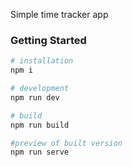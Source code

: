 Simple time tracker app

### Getting Started

```sh
# installation
npm i

# development
npm run dev

# build
npm run build

#preview of built version
npm run serve
```
